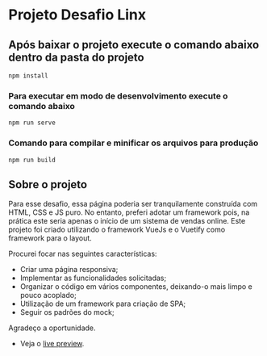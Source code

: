 # Projeto Desafio Linx

## Após baixar o projeto execute o comando abaixo dentro da pasta do projeto

```
npm install
```

### Para executar em modo de desenvolvimento execute o comando abaixo

```
npm run serve
```

### Comando para compilar e minificar os arquivos para produção

```
npm run build
```

## Sobre o projeto

Para esse desafio, essa página poderia ser tranquilamente construída com HTML, CSS e JS puro. No entanto, preferi adotar um framework pois, na prática este seria apenas o início de um sistema de vendas online.
Este projeto foi criado utilizando o framework VueJs e o Vuetify como framework para o layout.

Procurei focar nas seguintes características:

- Criar uma página responsiva;
- Implementar as funcionalidades solicitadas;
- Organizar o código em vários componentes, deixando-o mais limpo e pouco acoplado;
- Utilização de um framework para criação de SPA;
- Seguir os padrões do mock;

Agradeço a oportunidade.

- Veja o [live preview](https://linx.siluanaklein.now.sh/).

